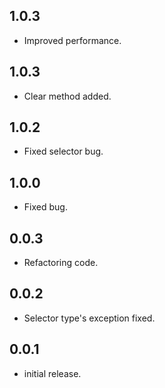 ## 1.0.3

* Improved performance.

## 1.0.3

* Clear method added.

## 1.0.2

* Fixed selector bug.

## 1.0.0

* Fixed bug.


## 0.0.3

* Refactoring code.

## 0.0.2

* Selector type's exception fixed.

## 0.0.1

* initial release.
